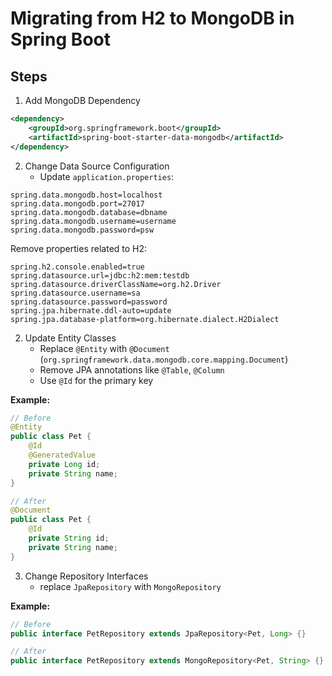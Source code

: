 # Migrating from H2 to MongoDB in Spring Boot

## Steps

1. Add MongoDB Dependency
```xml
<dependency>
    <groupId>org.springframework.boot</groupId>
    <artifactId>spring-boot-starter-data-mongodb</artifactId>
</dependency>

```

2. Change Data Source Configuration  
   - Update `application.properties`:

```properties
spring.data.mongodb.host=localhost
spring.data.mongodb.port=27017
spring.data.mongodb.database=dbname
spring.data.mongodb.username=username
spring.data.mongodb.password=psw
```

Remove properties related to H2:

```properties
spring.h2.console.enabled=true
spring.datasource.url=jdbc:h2:mem:testdb
spring.datasource.driverClassName=org.h2.Driver
spring.datasource.username=sa
spring.datasource.password=password
spring.jpa.hibernate.ddl-auto=update
spring.jpa.database-platform=org.hibernate.dialect.H2Dialect

```



2. Update Entity Classes
   - Replace `@Entity` with `@Document` (`org.springframework.data.mongodb.core.mapping.Document`)
   - Remove JPA annotations like `@Table`, `@Column`
   - Use `@Id` for the primary key

**Example:**
```java
// Before
@Entity
public class Pet {
    @Id
    @GeneratedValue
    private Long id;
    private String name;
}

// After
@Document
public class Pet {
    @Id
    private String id;
    private String name;
}
```

3. Change Repository Interfaces 
   - replace `JpaRepository` with `MongoRepository`

**Example:**
```java
// Before
public interface PetRepository extends JpaRepository<Pet, Long> {}

// After
public interface PetRepository extends MongoRepository<Pet, String> {}
```

